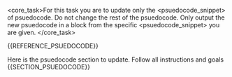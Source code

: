 <core_task>For this task you are to update only the <psuedocode_snippet> of psuedocode. Do not change the rest of the psuedocode. Only output the new psuedocode in a <step> block from the specific <psuedocode_snippet> you are given.
</core_task>

{{REFERENCE_PSUEDOCODE}}

<notice>Here is the psuedocode section to update. Follow all instructions and goals</notice>
{{SECTION_PSUEDOCODE}}
